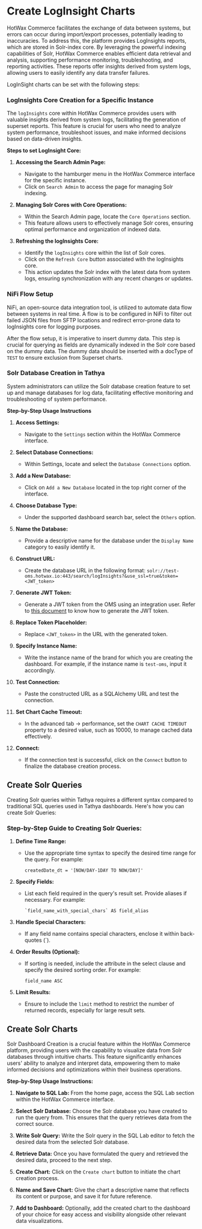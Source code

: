 # Create LogInsight Charts

HotWax Commerce facilitates the exchange of data between systems, but errors can occur during import/export processes, potentially leading to inaccuracies. To address this, the platform provides LogInsights reports, which are stored in Solr-index core. By leveraging the powerful indexing capabilities of Solr, HotWax Commerce enables efficient data retrieval and analysis, supporting performance monitoring, troubleshooting, and reporting activities. These reports offer insights derived from system logs, allowing users to easily identify any data transfer failures.

LogInSight charts can be set with the following steps:

### LogInsights Core Creation for a Specific Instance

The `logInsights` core within HotWax Commerce provides users with valuable insights derived from system logs, facilitating the generation of superset reports. This feature is crucial for users who need to analyze system performance, troubleshoot issues, and make informed decisions based on data-driven insights.

**Steps to set LogInsight Core:**

1. **Accessing the Search Admin Page:**
   - Navigate to the hamburger menu in the HotWax Commerce interface for the specific instance.
   - Click on `Search Admin` to access the page for managing Solr indexing.

2. **Managing Solr Cores with Core Operations:**
   - Within the Search Admin page, locate the `Core Operations` section.
   - This feature allows users to effectively manage Solr cores, ensuring optimal performance and organization of indexed data.

3. **Refreshing the logInsights Core:**
   - Identify the `logInsights` core within the list of Solr cores.
   - Click on the `Refresh Core` button associated with the logInsights core.
   - This action updates the Solr index with the latest data from system logs, ensuring synchronization with any recent changes or updates.

### NiFi Flow Setup

NiFi, an open-source data integration tool, is utilized to automate data flow between systems in real time. A flow is to be configured in NiFi to filter out failed JSON files from SFTP locations and redirect error-prone data to logInsights core for logging purposes.

After the flow setup, it is imperative to insert dummy data. This step is crucial for querying as fields are dynamically indexed in the Solr core based on the dummy data. The dummy data should be inserted with a docType of `TEST` to ensure exclusion from Superset charts.

### Solr Database Creation in Tathya

System administrators can utilize the Solr database creation feature to set up and manage databases for log data, facilitating effective monitoring and troubleshooting of system performance.

**Step-by-Step Usage Instructions**

1. **Access Settings:**
   - Navigate to the `Settings` section within the HotWax Commerce interface.

2. **Select Database Connections:**
   - Within Settings, locate and select the `Database Connections` option.

3. **Add a New Database:**
   - Click on `Add a New Database` located in the top right corner of the interface.

4. **Choose Database Type:**
   - Under the supported dashboard search bar, select the `Others` option.

5. **Name the Database:**
   - Provide a descriptive name for the database under the `Display Name` category to easily identify it.

6. **Construct URL:**
   - Create the database URL in the following format:
     ```solr://test-oms.hotwax.io:443/search/logInsights?&use_ssl=true&token=<JWT_token>```

7. **Generate JWT Token:**
   - Generate a JWT token from the OMS using an integration user. Refer to [this document](https://docs.hotwax.co/integration-resources/v/hotwax-commerce/api-and-data-feeds/initial-api-authentication) to know how to generate the JWT token.

8. **Replace Token Placeholder:**
   - Replace `<JWT_token>` in the URL with the generated token.

9. **Specify Instance Name:**
   - Write the instance name of the brand for which you are creating the dashboard. For example, if the instance name is `test-oms`, input it accordingly.

10. **Test Connection:**
    - Paste the constructed URL as a SQLAlchemy URL and test the connection.

11. **Set Chart Cache Timeout:**
    - In the advanced tab -> performance, set the `CHART CACHE TIMEOUT` property to a desired value, such as 10000, to manage cached data effectively.

12. **Connect:**
    - If the connection test is successful, click on the `Connect` button to finalize the database creation process.

## Create Solr Queries

Creating Solr queries within Tathya requires a different syntax compared to traditional SQL queries used in Tathya dashboards. Here's how you can create Solr Queries:

### Step-by-Step Guide to Creating Solr Queries:

1. **Define Time Range:**
   - Use the appropriate time syntax to specify the desired time range for the query. For example:
     ```
     createdDate_dt = '[NOW/DAY-1DAY TO NOW/DAY]'
     ```

2. **Specify Fields:**
   - List each field required in the query's result set. Provide aliases if necessary. For example:
     ```
     `field_name_with_special_chars` AS field_alias
     ```

3. **Handle Special Characters:**
   - If any field name contains special characters, enclose it within back-quotes (`).

4. **Order Results (Optional):**
   - If sorting is needed, include the attribute in the select clause and specify the desired sorting order. For example:
     ```
     field_name ASC
     ```

5. **Limit Results:**
   - Ensure to include the `limit` method to restrict the number of returned records, especially for large result sets.

## Create Solr Charts

Solr Dashboard Creation is a crucial feature within the HotWax Commerce platform, providing users with the capability to visualize data from Solr databases through intuitive charts. This feature significantly enhances users' ability to analyze and interpret data, empowering them to make informed decisions and optimizations within their business operations.

**Step-by-Step Usage Instructions:**

1. **Navigate to SQL Lab:** From the home page, access the SQL Lab section within the HotWax Commerce interface.

2. **Select Solr Database:** Choose the Solr database you have created to run the query from. This ensures that the query retrieves data from the correct source.

3. **Write Solr Query:** Write the Solr query in the SQL Lab editor to fetch the desired data from the selected Solr database.

4. **Retrieve Data:** Once you have formulated the query and retrieved the desired data, proceed to the next step.

5. **Create Chart:** Click on the `Create chart` button to initiate the chart creation process.

6. **Name and Save Chart:** Give the chart a descriptive name that reflects its content or purpose, and save it for future reference.

7. **Add to Dashboard:** Optionally, add the created chart to the dashboard of your choice for easy access and visibility alongside other relevant data visualizations.

